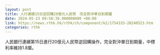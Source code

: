 ```yaml
---
layout: post
title: 人行連續15日逆回購20億元人民幣　完全對沖單日到期量
date: 2024-05-23 09:58:39.000000000 +08:00
link: https://news.rthk.hk/rthk/ch/component/k2/1754333-20240523.htm
categories: rthk
---
```


人民銀行連續第15日進行20億元人民幣逆回購操作，完全對沖單日到期量，中標利率維持1.8厘。
